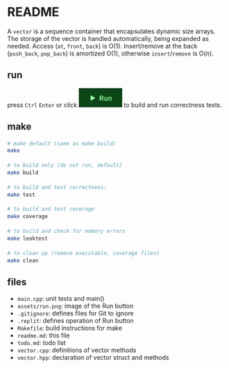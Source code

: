 # README

A `vector` is a sequence container that encapsulates dynamic size arrays.  The storage of the vector is handled automatically, being expanded as needed.  Access (`at`, `front`, `back`) is O(1).  Insert/remove at the back (`push_back`, `pop_back`) is amortized O(1), otherwise `insert`/`remove` is O(n).

## run
press `Ctrl` `Enter` or click ![the Run button](assets/run.png) to build and run correctness tests.

## make
```sh
# make default (same as make build)
make

# to build only (do not run, default)
make build

# to build and test correctness:
make test

# to build and test coverage
make coverage

# to build and check for memory errors
make leaktest

# to clean up (remove executable, coverage files)
make clean
```

## files

* `main.cpp`: unit tests and main()
* `assets/run.png`: image of the Run button
* `.gitignore`: defines files for Git to ignore
* `.replit`: defines operation of Run button
* `Makefile`: build instructions for make
* `readme.md`: this file
* `todo.md`: todo list 
* `vector.cpp`: definitions of vector methods
* `vector.hpp`: declaration of vector struct and methods